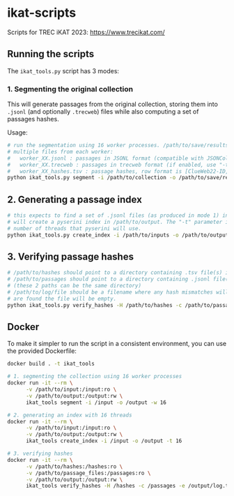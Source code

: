 # ikat-scripts

Scripts for TREC iKAT 2023: https://www.trecikat.com/

## Running the scripts

The `ikat_tools.py` script has 3 modes:

### 1. Segmenting the original collection

This will generate passages from the original collection, storing them into `.jsonl` (and optionally `.trecweb`) files while also computing a set of passages hashes.

Usage:
```bash
# run the segmentation using 16 worker processes. /path/to/save/results will end up containing
# multiple files from each worker:
#   worker_XX.jsonl : passages in JSONL format (compatible with JSONCollection in pyserini/anserini)
#   worker_XX.trecweb : passages in trecweb format (if enabled, use "-t" parameter to do this)
#   worker_XX_hashes.tsv : passage hashes, row format is [ClueWeb22-ID, passage ID, passage hash (MD5)]
python ikat_tools.py segment -i /path/to/collection -o /path/to/save/results -w 16
```

## 2. Generating a passage index

```bash
# this expects to find a set of .jsonl files (as produced in mode 1) in /path/to/inputs, and
# will create a pyserini index in /path/to/output. The "-t" parameter is used to set the
# number of threads that pyserini will use. 
python ikat_tools.py create_index -i /path/to/inputs -o /path/to/output -t 16
```

## 3. Verifying passage hashes

```bash
# /path/to/hashes should point to a directory containing .tsv file(s) in the same format as mode 1 produces
# /path/to/passages should point to a directory containing .jsonl file(s) in the same format as mode 1 produces
# (these 2 paths can be the same directory)
# /path/to/log/file should be a filename where any hash mismatches will be logged If no mismatches
# are found the file will be empty. 
python ikat_tools.py verify_hashes -H /path/to/hashes -c /path/to/passages -e /path/to/log/file
```

## Docker

To make it simpler to run the script in a consistent environment, you can use the provided Dockerfile:

```bash
docker build . -t ikat_tools

# 1. segmenting the collection using 16 worker processes
docker run -it --rm \
      -v /path/to/input:/input:ro \
      -v /path/to/output:/output:rw \
      ikat_tools segment -i /input -o /output -w 16

# 2. generating an index with 16 threads
docker run -it --rm \
      -v /path/to/input:/input:ro \
      -v /path/to/output:/output:rw \
      ikat_tools create_index -i /input -o /output -t 16

# 3. verifying hashes
docker run -it --rm \
      -v /path/to/hashes:/hashes:ro \
      -v /path/to/passage_files:/passages:ro \
      -v /path/to/output:/output:rw \
      ikat_tools verify_hashes -H /hashes -c /passages -e /output/log.txt
```
